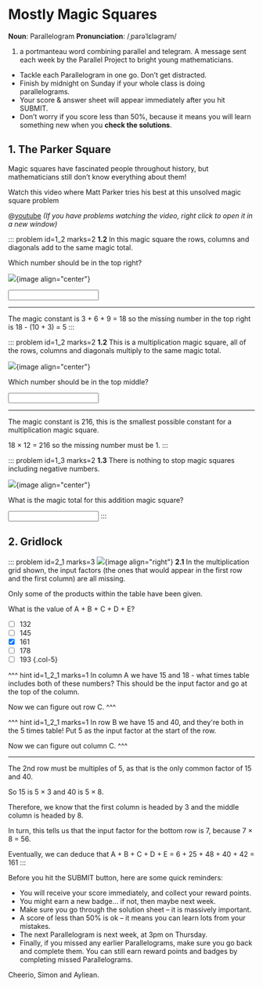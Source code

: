 # Mostly Magic Squares

<div class="dictionary">

__Noun__: Parallelogram
__Pronunciation__: /ˌparəˈlɛləɡram/

1. a portmanteau word combining parallel and telegram. A message sent each
week by the Parallel Project to bright young mathematicians.

</div>

*	Tackle each Parallelogram in one go. Don’t get distracted.
*	Finish by midnight on Sunday if your whole class is doing parallelograms.
*	Your score & answer sheet will appear immediately after you hit SUBMIT.
*	Don’t worry if you score less than 50%, because it means you will learn something new when you __check the solutions__.


## 1. The Parker Square

Magic squares have fascinated people throughout history, but mathematicians still don’t know everything about them!

Watch this video where Matt Parker tries his best at this unsolved magic square problem

@[youtube](aOT_bG-vWyg?rel=0) _(If you have problems watching the video, right click to open it in a new window)_

::: problem id=1_2 marks=2
__1.2__ In this magic square the rows, columns and diagonals add to the same magic total.  

Which number should be in the top right?

![](/resources/6-10-parker-square/1-magic-add.png){image align="center"}

<input type="number" solution="5"/>

---

The magic constant is 3 + 6 + 9 = 18 so the missing number in the top right is 18 - (10 + 3) = 5
:::

::: problem id=1_2 marks=2
__1.2__ This is a multiplication magic square, all of the rows, columns and diagonals multiply to the same magic total.

![](/resources/6-10-parker-square/1-2-magic-multiply.png){image align="center"}

Which number should be in the top middle?

<input type="number" solution="1"/>

---

The magic constant is 216, this is the smallest possible constant for a multiplication magic square.  

18 × 12 = 216 so the missing number must be 1.
:::

::: problem id=1_3 marks=2
__1.3__ There is nothing to stop magic squares including negative numbers.

![](/resources/6-10-parker-square/1-3-magic-negative.png){image align="center"}

What is the magic total for this addition magic square?

<input type="number" solution="-9"/>
:::


## 2. Gridlock

::: problem id=2_1 marks=3
![](/resources/6-10-parker-square/2-grid-puzzle.png){image align="right"}
__2.1__ In the multiplication grid shown, the input factors (the ones that would appear in the first row and the first column) are all missing.  

Only some of the products within the table have been given.  

What is the value of A + B + C + D + E?

* [ ] 132
* [ ] 145
* [x] 161
* [ ] 178
* [ ] 193
{.col-5}

^^^ hint id=1_2_1 marks=1
In column A we have 15 and 18 - what times table includes both of these numbers? This should be the input factor and go at the top of the column.

Now we can figure out row C.
^^^

^^^ hint id=1_2_1 marks=1
In row B we have 15 and 40, and they're both in the 5 times table! Put 5 as the input factor at the start of the row.

Now we can figure out column C.
^^^

---

The 2nd row must be multiples of 5, as that is the only common factor of 15 and 40.

So 15 is 5 × 3 and 40 is 5 × 8.  

Therefore, we know that the first column is headed by 3 and the middle column is headed by 8.  

In turn, this tells us that the input factor for the bottom row is 7, because 7 × 8 = 56.

Eventually, we can deduce that A + B + C + D + E = 6 + 25 + 48 + 40 + 42 = 161
:::


Before you hit the SUBMIT button, here are some quick reminders:

*	You will receive your score immediately, and collect your reward points.
*	You might earn a new badge... if not, then maybe next week.
*	Make sure you go through the solution sheet – it is massively important.
*	A score of less than 50% is ok – it means you can learn lots from your mistakes.
*	The next Parallelogram is next week, at 3pm on Thursday.
*	Finally, if you missed any earlier Parallelograms, make sure you go back and complete them. You can still earn reward points and badges by completing missed Parallelograms.

Cheerio,
Simon and Ayliean.
